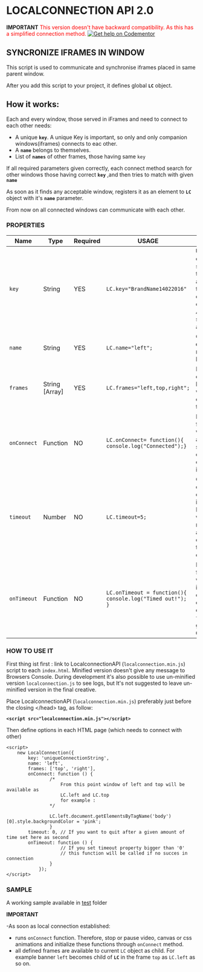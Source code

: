 # LOCALCONNECTION API 2.0

**IMPORTANT** <span style="color:red">This version doesn't have backward compatibility. As this has a simplified connection method.</span>
[![Get help on Codementor](https://cdn.codementor.io/badges/get_help_github.svg)](https://www.codementor.io/emresakarya?utm_source=github&utm_medium=button&utm_term=emresakarya&utm_campaign=github)
## SYNCRONIZE IFRAMES IN WINDOW

This script is used to communicate and synchronise iframes placed in same parent window.

After you add this script to your project, it defines global **`LC`** object.
## How it works:

Each and every window, those served in iFrames and need to connect to each other needs:

- A unique **`key`**. A unique Key is important, so only and only companion windows(iframes) connects to eac other.
- A **`name`** belongs to themselves.
- List of **`names`** of other frames, those having same `key`

If all required parameters given correctly, each connect method search for other windows those having correct **`key`** ,and then tries to match with given **`name`**

As soon as it finds any acceptable window, registers it as an element to **`LC`** object with it's **`name`** parameter.

From now on all connected windows can communicate with each other.

### PROPERTIES
|Name|Type| Required|USAGE| Description |
|----|-----|---------|-----|-------|
|`key` | String | YES|`LC.key="BrandName14022016"`|**Unique** connection string. Set this value for all iframes that should communicate each other. Avoid using same key for all projects. |
|`name` | String | YES|`LC.name="left";`|Give a **different** name to each banner.|
|`frames` | String [Array] | YES|`LC.frames="left,top,right";`|Define name of all other banners that will be connected to.|
|`onConnect`|Function|NO|`LC.onConnect= function(){ console.log("Connected");}` |Define a function that will be called as soon as successfully connected to other iframes.|
|`timeout` | Number | NO|`LC.timeout=5;`| Quit trying to connect after defined time in seconds. Default is `0` which means no timeout and keeps continuously try to connect. |
|`onTimeout` | Function | NO|`LC.onTimeout = function(){ console.log("Timed out!"); }` | Define a function that will be called if timeout occurs. It will only be called if `timeout` is greater then `0`. |


### HOW TO USE IT

First thing ist first : link to LocalconnectionAPI (`localconnection.min.js`) script to each `index.html`. 
Minified version doesn't give any message to Browsers Console.
During development it's also possible to use un-minified version `localconnection.js`  to see logs, 
but  It's not suggested to leave un-minified version in the final creative.

Place LocalconnectionAPI (`localconnection.min.js`) preferably just before the closing &lt;/head&gt; tag, as follow:

**`<script src="localconnection.min.js"></script>`**

Then define options in each HTML page (which needs to connect with other) 

    <script>
        new LocalConnection({
            key: 'uniqueConnectionString',
            name: 'left',
            frames: ['top', 'right'],
            onConnect: function () {
                    /*
                        From this point window of left and top will be available as
                        LC.left and LC.top
                        for example :
                    */
                    
                    LC.left.document.getElementsByTagName('body')[0].style.backgroundColor = 'pink';
                    }
            timeout: 0, // If you want to quit after a given amount of time set here as second 
            onTimeout: function () {
                        // If you set timeout property bigger than '0'
                        // this function will be called if no succes in connection
                    }
                });
    </script>
### SAMPLE

A working sample available in <a href="test/">test</a> folder

**IMPORTANT**

-As soon as local connection established: 
 - runs `onConnect` function. Therefore, stop or pause video, canvas or css animations and initialize these functions through `onConnect` method.
 - all defined frames are available to current `LC` object as child. For example banner `left` becomes child of **`LC`** in the frame `top` as `LC.left` as so on.



